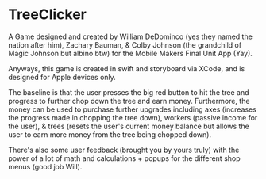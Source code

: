 # TreeClicker

A Game designed and created by William DeDominco (yes they named the nation after him), Zachary Bauman, & Colby Johnson (the grandchild of Magic Johnson but albino btw) for the Mobile Makers Final Unit App (Yay).

Anyways, this game is created in swift and storyboard via XCode, and is designed for Apple devices only.

The baseline is that the user presses the big red button to hit the tree and progress to further chop down the tree and earn money. Furthermore, the money can be used to purchase further upgrades including axes (increases the progress made in chopping the tree down), workers (passive income for the user), & trees (resets the user's current money balance but allows the user to earn more money from the tree being chopped down).

There's also some user feedback (brought you by yours truly) with the power of a lot of math and calculations + popups for the different shop menus (good job Will).

